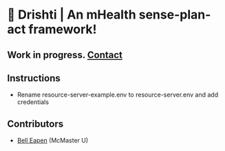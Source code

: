 # :eyes: Drishti | An mHealth sense-plan-act framework!

## Work in progress. [Contact](https://nuchange.ca/contact)

## Instructions

* Rename resource-server-example.env to resource-server.env and add credentials

## Contributors

* [Bell Eapen](https://nuchange.ca) (McMaster U)
